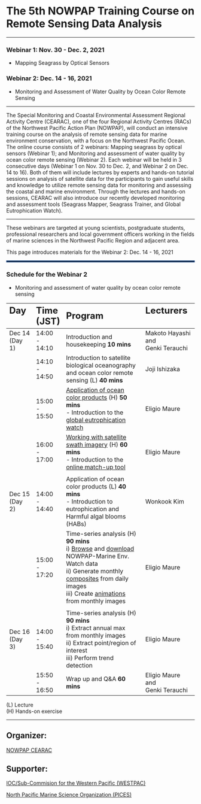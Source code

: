 # The 5th NOWPAP Training Course on Remote Sensing Data Analysis
*** 

### Webinar 1: Nov. 30 - Dec. 2, 2021 
- Mapping Seagrass by Optical Sensors  

### Webinar 2: Dec. 14 - 16, 2021 
- Monitoring and Assessment of Water Quality by Ocean Color Remote Sensing

---
The Special Monitoring and Coastal Environmental Assessment Regional Activity Centre (CEARAC), one of the four Regional Activity Centres (RACs) of the Northwest Pacific Action Plan (NOWPAP), will conduct an intensive training course on the analysis of remote sensing data for marine environment conservation, with a focus on the Northwest Pacific Ocean. 
The online course consists of 2 webinars: Mapping seagrass by optical sensors (Webinar 1); and Monitoring and assessment of water quality by ocean color remote sensing (Webinar 2). 
Each webinar will be held in 3 consecutive days (Webinar 1 on Nov. 30 to Dec. 2, and Webinar 2 on Dec. 14 to 16). 
Both of them will include lectures by experts and hands-on tutorial sessions on analysis of satellite data for the participants to gain useful skills and knowledge to utilize remote sensing data for monitoring and assessing the coastal and marine environment. 
Through the lectures and hands-on sessions, CEARAC will also introduce our recently developed monitoring and assessment tools (Seagrass Mapper, Seagrass Trainer, and Global Eutrophication Watch).

---
These webinars are targeted at young scientists, postgraduate students, professional researchers and local government officers working in the fields of marine sciences in the Northwest Pacific Region and adjacent area. 

This page introduces materials for the Webinar 2: Dec. 14 - 16, 2021  

<hr style="border:2px solid rgb(30,70,125)"> </hr>

### Schedule for the Webinar 2 

- Monitoring and assessment of water quality by ocean color remote sensing 

|<span style="font-weight:bold; font-size: 1.5em">Day &emsp;&emsp;</span>|<span style="font-weight:bold; font-size: 1.5em">Time<br />(JST)</span>|<span style="font-weight:bold; font-size: 1.5em">Program</span>|<span style="font-weight:bold; font-size: 1.5em">Lecturers &emsp;&emsp;&emsp;</span>|
|:--------|:------------------------|:----------------------------------------------------------------------------|:---------------------------------------|
| Dec 14<br />(Day 1) | 14:00<br />-<br />14:10 | Introduction and housekeeping <span style="font-weight:bold">10 mins</span> | Makoto Hayashi<br/>and<br/>Genki Terauchi |
|         | 14:10<br />-<br />14:50 | Introduction to satellite biological oceanography and ocean color remote sensing (L) <span style="font-weight:bold">40 mins</span>  | Joji Ishizaka |
|         | 15:00<br />-<br />15:50 | [Application of ocean color products](https://github.com/npec/5th-NOWPAP-Training-Course-on-Remote-Sensing-Data-Analysis/blob/main/01.Application-of-ocean-colour-products/Day1.1.Introduction%20to%20the%20global%20eutrophication%20watch.pdf) (H) <span style="font-weight:bold">50 mins </span> <br />- Introduction to the [global eutrophication watch](https://eutrophicationwatch.users.earthengine.app/view/global-eutrophication-watch) | Eligio Maure |
|         | 16:00<br />-<br />17:00 | [Working with satellite swath imagery](https://github.com/npec/5th-NOWPAP-Training-Course-on-Remote-Sensing-Data-Analysis/tree/main/02.Working-with-swath-imagery/Day1-2.Working%20with%20satellite%20swath%20imagery.pdf) (H) <span style="font-weight:bold">60 mins </span> <br />- Introduction to the [online match-up tool](https://ocean.nowpap3.go.jp/smat/) | Eligio Maure |
| | | | |
|Dec 15<br />(Day 2) | 14:00<br />-<br />14:40 | Application of ocean color products (L) <span style="font-weight:bold">40 mins</span><br/> - Introduction to eutrophication and Harmful algal blooms (HABs)| Wonkook Kim |
|         | 15:00<br />-<br />17:20 | Time-series analysis (H) <span style="font-weight:bold">90 mins </span> <br /> i) [Browse](https://ocean.nowpap3.go.jp/?page_id=862) and [download](https://github.com/npec/5th-NOWPAP-Training-Course-on-Remote-Sensing-Data-Analysis/tree/main/03.Time-series-analysis/2.1.time-series-analysis_data-download.ipynb) NOWPAP-Marine Env. Watch data<br/>ii) Generate monthly [composites](https://github.com/npec/5th-NOWPAP-Training-Course-on-Remote-Sensing-Data-Analysis/tree/main/03.Time-series-analysis/2.2.time-series-analysis_monthly-composites-from-daily-images.ipynb) from daily images<br/>iii) Create [animations](https://github.com/npec/5th-NOWPAP-Training-Course-on-Remote-Sensing-Data-Analysis/tree/main/03.Time-series-analysis/2.3.time-series-analysis_animations-from-monthly-images.ipynb) from monthly images | Eligio Maure |
| | | | |
|Dec 16<br />(Day 3) | 14:00<br />-<br />15:40 | Time-series analysis (H) <span style="font-weight:bold">90 mins</span><br/>i) Extract annual max from monthly images<br/>ii) Extract point/region of interest<br/>iii) Perform trend detection | Eligio Maure |
|         | 15:50<br />-<br />16:50 | Wrap up and Q&A <span style="font-weight:bold">60 mins </span> | Eligio Maure<br/> and<br/> Genki Terauchi |

(L) Lecture  
(H) Hands-on exercise

---
## Organizer:

[NOWPAP CEARAC](http://cearac.nowpap.org/)

## Supporter:

[IOC/Sub-Commision for the Western Pacific (WESTPAC)](https://www.ioc-westpac.org/)

[North Pacific Marine Science Organization (PICES)](https://meetings.pices.int/)
